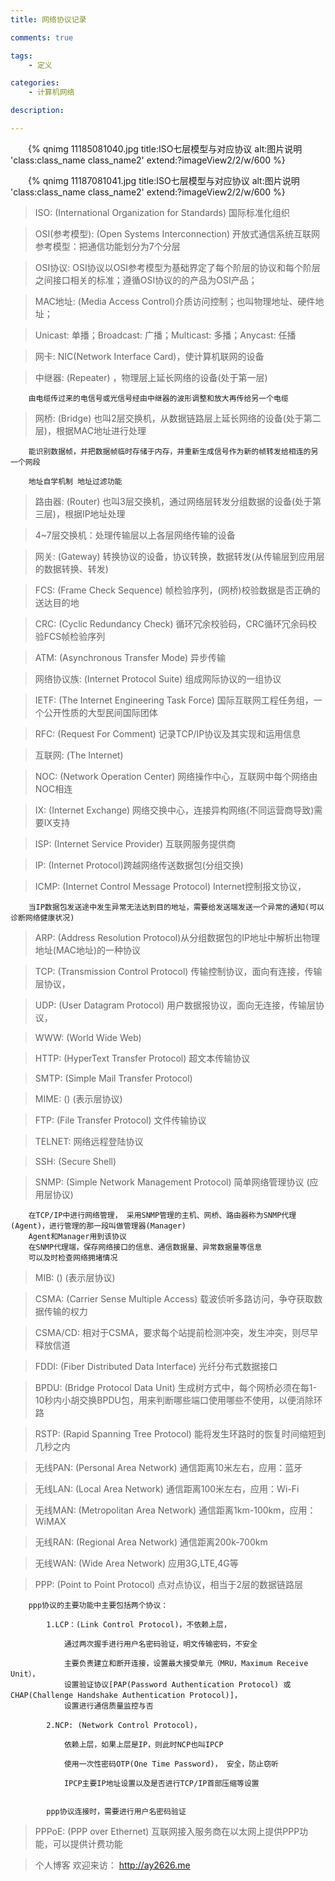 ```yaml
---
title: 网络协议记录

comments: true    

tags: 
    - 定义

categories: 
    - 计算机网络

description: 

---
```

        

　　{% qnimg 11185081040.jpg title:ISO七层模型与对应协议 alt:图片说明 'class:class_name class_name2' extend:?imageView2/2/w/600 %}

　　{% qnimg 11187081041.jpg title:ISO七层模型与对应协议 alt:图片说明 'class:class_name class_name2' extend:?imageView2/2/w/600 %}

<!--more-->  

> ISO: (International Organization for Standards) 国际标准化组织

> OSI(参考模型): (Open Systems Interconnection) 开放式通信系统互联网参考模型：把通信功能划分为7个分层

> OSI协议: OSI协议以OSI参考模型为基础界定了每个阶层的协议和每个阶层之间接口相关的标准；遵循OSI协议的的产品为OSI产品；

> MAC地址: (Media Access Control)介质访问控制；也叫物理地址、硬件地址；

> Unicast: 单播；Broadcast: 广播；Multicast: 多播；Anycast: 任播

> 网卡: NIC(Network Interface Card)，使计算机联网的设备

> 中继器: (Repeater) ，物理层上延长网络的设备(处于第一层)
        
        由电缆传过来的电信号或光信号经由中继器的波形调整和放大再传给另一个电缆

> 网桥: (Bridge) 也叫2层交换机，从数据链路层上延长网络的设备(处于第二层)，根据MAC地址进行处理

        能识别数据帧，并把数据帧临时存储于内存，并重新生成信号作为新的帧转发给相连的另一个网段
        
        地址自学机制 地址过滤功能

> 路由器: (Router) 也叫3层交换机，通过网络层转发分组数据的设备(处于第三层)，根据IP地址处理

> 4~7层交换机：处理传输层以上各层网络传输的设备

> 网关: (Gateway) 转换协议的设备，协议转换，数据转发(从传输层到应用层的数据转换、转发)

> FCS: (Frame Check Sequence) 帧检验序列，(网桥)校验数据是否正确的送达目的地

> CRC: (Cyclic Redundancy Check) 循环冗余校验码，CRC循环冗余码校验FCS帧检验序列

> ATM: (Asynchronous Transfer Mode) 异步传输

> 网络协议族: (Internet Protocol Suite) 组成网际协议的一组协议

> IETF: (The Internet Engineering Task Force) 国际互联网工程任务组，一个公开性质的大型民间国际团体

> RFC: (Request For Comment) 记录TCP/IP协议及其实现和运用信息

> 互联网: (The Internet) 

> NOC: (Network Operation Center) 网络操作中心，互联网中每个网络由NOC相连 

> IX: (Internet Exchange) 网络交换中心，连接异构网络(不同运营商导致)需要IX支持

> ISP: (Internet Service Provider) 互联网服务提供商

> IP: (Internet Protocol)跨越网络传送数据包(分组交换)

> ICMP: (Internet Control Message Protocol) Internet控制报文协议，

        当IP数据包发送途中发生异常无法达到目的地址，需要给发送端发送一个异常的通知(可以诊断网络健康状况)

> ARP: (Address Resolution Protocol)从分组数据包的IP地址中解析出物理地址(MAC地址)的一种协议

> TCP: (Transmission Control Protocol)  传输控制协议，面向有连接，传输层协议，

> UDP: (User Datagram Protocol) 用户数据报协议，面向无连接，传输层协议，

> WWW: (World Wide Web) 

> HTTP: (HyperText Transfer Protocol) 超文本传输协议 

> SMTP: (Simple Mail Transfer Protocol)  

> MIME: () (表示层协议)

> FTP: (File Transfer Protocol) 文件传输协议

> TELNET: 网络远程登陆协议 

> SSH: (Secure Shell)   

> SNMP: (Simple Network Management Protocol) 简单网络管理协议 (应用层协议)

        在TCP/IP中进行网络管理， 采用SNMP管理的主机、网桥、路由器称为SNMP代理(Agent)，进行管理的那一段叫做管理器(Manager)
        Agent和Manager用到该协议
        在SNMP代理端，保存网络接口的信息、通信数据量、异常数据量等信息
        可以及时检查网络拥堵情况

> MIB: () (表示层协议)

> CSMA: (Carrier Sense Multiple Access) 载波侦听多路访问，争夺获取数据传输的权力

> CSMA/CD: 相对于CSMA，要求每个站提前检测冲突，发生冲突，则尽早释放信道

> FDDI: (Fiber Distributed Data Interface) 光纤分布式数据接口

> BPDU: (Bridge Protocol Data Unit) 生成树方式中，每个网桥必须在每1-10秒内小胡交换BPDU包，用来判断哪些端口使用哪些不使用，以便消除环路

> RSTP: (Rapid Spanning Tree Protocol) 能将发生环路时的恢复时间缩短到几秒之内 

> 无线PAN: (Personal Area Network) 通信距离10米左右，应用：蓝牙

> 无线LAN: (Local Area Network) 通信距离100米左右，应用：Wi-Fi

> 无线MAN: (Metropolitan Area Network) 通信距离1km-100km，应用：WiMAX

> 无线RAN: (Regional Area Network) 通信距离200k-700km

> 无线WAN: (Wide Area Network) 应用3G,LTE,4G等

> PPP: (Point to Point Protocol) 点对点协议，相当于2层的数据链路层

        ppp协议的主要功能中主要包括两个协议：
        
            1.LCP：(Link Control Protocol)，不依赖上层，
                
                通过两次握手进行用户名密码验证，明文传输密码，不安全
                
                主要负责建立和断开连接，设置最大接受单元（MRU，Maximum Receive Unit），
                设置验证协议[PAP(Password Authentication Protocol) 或 CHAP(Challenge Handshake Authentication Protocol)]，
                设置进行通信质量监控与否
            
            2.NCP: (Network Control Protocol)， 
                
                依赖上层，如果上层是IP，则此时NCP也叫IPCP
                
                使用一次性密码OTP(One Time Password)， 安全，防止窃听
                
                IPCP主要IP地址设置以及是否进行TCP/IP首部压缩等设置
                
            
            ppp协议连接时，需要进行用户名密码验证
            
> PPPoE: (PPP over Ethernet) 互联网接入服务商在以太网上提供PPP功能，可以提供计费功能

> 个人博客 欢迎来访： http://ay2626.me